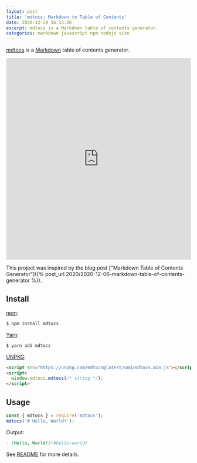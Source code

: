 ```yaml
---
layout: post
title: 'mdtocs: Markdown to Table of Contents'
date: 2020-12-20 16:33:26
excerpt: mdtocs is a Markdown table of contents generator.
categories: markdown javascript npm nodejs site
---
```


[mdtocs](https://remarkablemark.org/mdtocs/) is a [Markdown](https://wikipedia.org/wiki/Markdown) table of contents generator.

<iframe height="550px" width="100%" src="https://remarkablemark.org/mdtocs/" scrolling="no" frameborder="no" allowtransparency="true" allowfullscreen="true" sandbox="allow-forms allow-pointer-lock allow-popups allow-same-origin allow-scripts allow-modals"></iframe>

This project was inspired by the blog post ["Markdown Table of Contents Generator"]({% post_url 2020/2020-12-06-markdown-table-of-contents-generator %}).

## Install

[npm](https://www.npmjs.com/package/mdtocs):

```sh
$ npm install mdtocs
```

[Yarn](https://yarnpkg.com/package/mdtocs):

```sh
$ yarn add mdtocs
```

[UNPKG](https://unpkg.com/mdtocs/):

```html
<script src="https://unpkg.com/mdtocs@latest/umd/mdtocs.min.js"></script>
<script>
  window.mdtocs.mdtocs(/* string */);
</script>
```

## Usage

```js
const { mdtocs } = require('mdtocs');
mdtocs('# Hello, World!');
```

Output:

```md
- [Hello, World!](#hello-world)
```

See [README](https://github.com/remarkablemark/mdtocs#readme) for more details.
